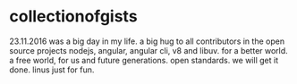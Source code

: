 # collectionofgists

23.11.2016 was a big day in my life. a big hug to all contributors in the open source projects nodejs, angular, angular cli, v8 and libuv.
for a better world. a free world, for us and future generations. open standards. we will get it done. linus just for fun.
